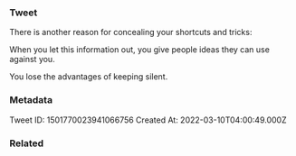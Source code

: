 ### Tweet
There is another reason for concealing your shortcuts and tricks:

When you let this information out, you give people ideas they can use against you.

You lose the advantages of keeping silent.

### Metadata
Tweet ID: 1501770023941066756
Created At: 2022-03-10T04:00:49.000Z

### Related

